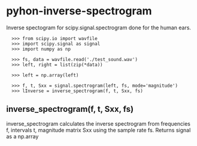 # pyhon-inverse-spectrogram

Inverse spectogram for scipy.signal.spectrogram done for the human ears.

      >>> from scipy.io import wavfile
      >>> import scipy.signal as signal
      >>> import numpy as np

      >>> fs, data = wavfile.read('./test_sound.wav')
      >>> left, right = list(zip(*data))

      >>> left = np.array(left)

      >>> f, t, Sxx = signal.spectrogram(left, fs, mode='magnitude')
      >>> lInverse = inverse_spectrogram(f, t, Sxx, fs)
   


## inverse_spectrogram(f, t, Sxx, fs)
inverse_spectrogram calculates the inverse spectrogram
from frequencies f, intervals t, magnitude matrix Sxx using the sample rate fs.
Returns signal as a np.array
